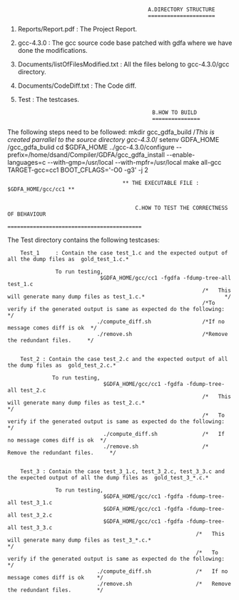 
                                                A.DIRECTORY STRUCTURE
                                                =====================

1.    Reports/Report.pdf                    : The Project Report.
2.    gcc-4.3.0                             : The gcc source code base patched with gdfa where we have done the modifications.
3.    Documents/listOfFilesModified.txt     : All the files belong to gcc-4.3.0/gcc directory.        
4.    Documents/CodeDiff.txt                : The Code diff.
5.    Test                                  : The testcases.

                                                    B.HOW TO BUILD
                                                    ===============

The following steps need to be followed:
        mkdir gcc_gdfa_build             /*This is created parrallel to the source directory gcc-4.3.0*/
        setenv GDFA_HOME <absolute path>/gcc_gdfa_bulid
        cd $GDFA_HOME
        ../gcc-4.3.0/configure --prefix=/home/dsand/Compiler/GDFA/gcc_gdfa_install  --enable-languages=c --with-gmp=/usr/local --with-mpfr=/usr/local 
        make all-gcc TARGET-gcc=cc1 BOOT_CFLAGS='-O0 -g3' -j 2

                                        ** THE EXECUTABLE FILE : $GDFA_HOME/gcc/cc1 **


                                            C.HOW TO TEST THE CORRECTNESS OF BEHAVIOUR
                                            ==========================================

The Test directory contains the following testcases:

        Test_1     : Contain the case test_1.c and the expected output of all the dump files as  gold_test_1.c.*

                   To run testing,
                                 $GDFA_HOME/gcc/cc1 -fgdfa -fdump-tree-all test_1.c
                                                                 /*   This will generate many dump files as test_1.c.*                         */
                                                                 /*To verify if the generated output is same as expected do the following:     */
                                ./compute_diff.sh                /*If no message comes diff is ok  */
                                ./remove.sh                      /*Remove the redundant files.     */


        Test_2 : Contain the case test_2.c and the expected output of all the dump files as  gold_test_2.c.*

                  To run testing,
                                  $GDFA_HOME/gcc/cc1 -fgdfa -fdump-tree-all test_2.c
                                                                 /*   This will generate many dump files as test_2.c.*                           */
                                                                 /*   To verify if the generated output is same as expected do the following:    */
                                  ./compute_diff.sh              /*   If no message comes diff is ok  */
                                  ./remove.sh                    /*   Remove the redundant files.     */


        Test_3 : Contain the case test_3_1.c, test_3_2.c, test_3_3.c and the expected output of all the dump files as  gold_test_3_*.c.*

                   To run testing,
                                  $GDFA_HOME/gcc/cc1 -fgdfa -fdump-tree-all test_3_1.c
                                  $GDFA_HOME/gcc/cc1 -fgdfa -fdump-tree-all test_3_2.c
                                  $GDFA_HOME/gcc/cc1 -fgdfa -fdump-tree-all test_3_3.c
                                                               /*   This will generate many dump files as test_3_*.c.*                             */
                                                               /*   To verify if the generated output is same as expected do the following:        */
                                ./compute_diff.sh              /*   If no message comes diff is ok    */
                                ./remove.sh                    /*   Remove the redundant files.        */

